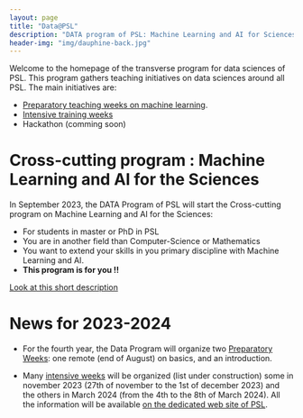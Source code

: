 ```yaml
---
layout: page
title: "Data@PSL"
description: "DATA program of PSL: Machine Learning and AI for Sciences"
header-img: "img/dauphine-back.jpg"
---
```


Welcome to the homepage of the transverse program for data sciences of PSL. This program gathers teaching initiatives on data sciences around all PSL. The main initiatives are:
- [Preparatory teaching weeks on machine learning](./preparatory-week).
- [Intensive training weeks](./intensive-week)
- Hackathon (comming soon)

# Cross-cutting program : Machine Learning and AI for the Sciences
In September 2023, the DATA Program of PSL will start the  Cross-cutting program on Machine Learning and AI for the Sciences:
- For students in master or PhD in PSL
- You are in another field than Computer-Science or Mathematics
- You want to extend your skills in you primary discipline with Machine Learning and AI.
- **This program is for you !!**

[Look at this short description](https://www.psl.eu/en/node/5119)


# News for 2023-2024

- For the fourth year, the Data Program will organize two [Preparatory
  Weeks](./preparatory-week): one remote (end of August) on basics, and an introduction. 

- Many [intensive weeks](./intensive-week) will be organized (list
under construction) some in november 2023 (27th of november to the 1st
of december 2023) and the others in March 2024 (from the 4th to the
8th of March 2024). All the information will be available [on the
dedicated web site of PSL](https://psl-week.psl.eu/).




